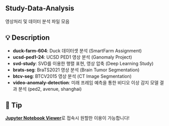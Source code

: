## Study-Data-Analysis
영상처리 및 데이터 분석 파일 모음

## 💡 Description
* <strong>duck-farm-604</strong>: Duck 데이터셋 분석 (SmartFarm Assignment)
* <strong>ucsd-ped1-24</strong>: UCSD PED1 영상 분석 (Ganomaly Project)
* <strong>svd-study</strong>: SVD를 이용한 행렬 표현, 영상 압축 (Deep Learning Study)
* <strong>brats-seg</strong>: BraTS2021 영상 분석 (Brain Tumor Segmentation)
* <strong>btcv-seg</strong>: BTCV2015 영상 분석 (CT Image Segmentation)
* <strong>video-anomaly-detection</strong>: 미래 프레임 예측을 통한 비디오 이상 감지 모델 결과 분석 (ped2, avenue, shanghai)

## 👋 Tip
<strong>[Jupyter Notebook Viewer](https://nbviewer.org/github/skiddieahn/Study-Data-Analysis/tree/master/)</strong>로 접속시 원할한 이용이 가능합니다!


